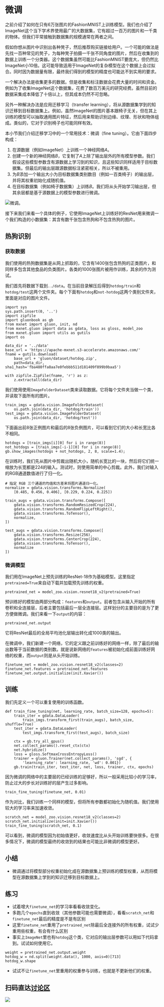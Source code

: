 # 微调

之前介绍了如何在只有6万张图片的FashionMNIST上训练模型。我们也介绍了ImageNet这个当下学术界使用最广的大数据集，它有超过一百万的图片和一千类的物体。但我们平常接触到数据集的规模通常在两者之间。

假如你想从图片中识别出各种凳子，然后推荐购买链接给用户。一个可能的做法是先找一百种常见的凳子，为每种凳子拍摄一千张不同角度的图片，然后在收集到的数据上训练一个分类器。这个数据集虽然可能比FashionMNIST要庞大，但仍然比ImageNet小10倍。这可能导致适用于ImageNet的复杂模型在这个数据上会过拟合。同时因为数据量有限，最终我们得到的模型的精度也可能达不到实用的要求。

一个解决办法是收集更多的数据。但是收集和标注数据会花费大量的时间和资金。例如为了收集ImageNet这个数据集，花费了数百万美元的研究经费。虽然目前的数据采集成本降低了十倍以上，但其成本仍然不可忽略。

另外一种解决办法是应用迁移学习（transfer learning），将从源数据集学到的知识迁移到目标数据集上。例如，虽然ImageNet的图片基本跟椅子无关，但在其上训练的模型可以抽取通用图片特征，然后用来帮助识别边缘、纹理、形状和物体组成。类似的，它对于识别椅子也可能同样有效。

本小节我们介绍迁移学习中的一个常用技术：微调（fine tuning）。它由下面四步构成：

1. 在源数据（例如ImageNet）上训练一个神经网络$A$。
2. 创建一个新的神经网络$B$，它复制了$A$上除了输出层外的所有模型参数。我们假设这些模型参数含有源数据上学习到的知识，且这些知识同样适用于目标数据集。但最后的输出层跟源数据标注紧密相关，所以不被重用。
3. 为$B$添加一个输出大小为目标数据集类别数目（例如一百类椅子）的输出层，并将其权重初始化成随机值。
4. 在目标数据集（例如椅子数据集）上训练$B$。我们将从头开始学习输出层，但其余层都是基于源数据上的模型参数进行微调。

![微调。](../img/fine-tuning.svg)

接下来我们来看一个具体的例子，它使用ImageNet上训练好的ResNet用来微调一个我们构造的小数据集：其含有数千张包含热狗和不包含热狗的图片。

## 热狗识别

### 获取数据

我们使用的热狗数据集是从网上抓取的，它含有$1400$张包含热狗的正类图片，和同样多包含其他食品的负类图片。各类的$1000$张图片被用作训练，其余的作为测试。

我们首先将数据下载到`../data`。在当前目录解压后得到`hotdog/train`和`hotdog/test`这两个文件夹。每个下面有`hotdog`和`not-hotdog`这两个类别文件夹，里面是对应的图片文件。

```{.python .input  n=4}
import sys
sys.path.insert(0, '..')
import zipfile
import gluonbook as gb
from mxnet import gluon, init, nd
from mxnet.gluon import data as gdata, loss as gloss, model_zoo
from mxnet.gluon import utils as gutils
import os

data_dir = '../data'
base_url = 'https://apache-mxnet.s3-accelerate.amazonaws.com/'
fname = gutils.download(
    base_url + 'gluon/dataset/hotdog.zip',
    path=data_dir, sha1_hash='fba480ffa8aa7e0febbb511d181409f899b9baa5')

with zipfile.ZipFile(fname, 'r') as z:
    z.extractall(data_dir)
```

我们使用使用`ImageFolderDataset`类来读取数据。它将每个文件夹当做一个类，并读取下面所有的图片。

```{.python .input  n=6}
train_imgs = gdata.vision.ImageFolderDataset(
    os.path.join(data_dir, 'hotdog/train'))
test_imgs = gdata.vision.ImageFolderDataset(
    os.path.join(data_dir, 'hotdog/test'))
```

下面画出前8张正例图片和最后的8张负例图片，可以看到它们的大小和长宽比各不相同。

```{.python .input}
hotdogs = [train_imgs[i][0] for i in range(8)]
not_hotdogs = [train_imgs[-i-1][0] for i in range(8)]
gb.show_images(hotdogs + not_hotdogs, 2, 8, scale=1.4);
```

在训练时，我们先从图片中剪裁出随机大小，随机长宽比的一块，然后将它们统一缩放为长宽都是224的输入。测试时，则使用简单的中心剪裁。此外，我们对输入的RGB通道数值进行了归一化。

```{.python .input  n=3}
# 指定 RGB 三个通道的均值和方差来将图片通道归一化。
normalize = gdata.vision.transforms.Normalize(
    [0.485, 0.456, 0.406], [0.229, 0.224, 0.225])

train_augs = gdata.vision.transforms.Compose([
    gdata.vision.transforms.RandomResizedCrop(224),
    gdata.vision.transforms.RandomFlipLeftRight(),
    gdata.vision.transforms.ToTensor(),
    normalize,
])

test_augs = gdata.vision.transforms.Compose([
    gdata.vision.transforms.Resize(256),
    gdata.vision.transforms.CenterCrop(224),
    gdata.vision.transforms.ToTensor(),
    normalize
])
```

### 微调模型

我们用在ImageNet上预先训练的ResNet-18作为基础模型。这里指定`pretrained=True`来自动下载并加载预先训练的权重。

```{.python .input  n=6}
pretrained_net = model_zoo.vision.resnet18_v2(pretrained=True)
```

预训练好的模型由两部分构成：`features`和`output`。前者包含从输入开始的所有卷积和全连接层，后者主要包括最后一层全连接层。这样划分的主要目的是为了更方便做微调。我们来看一下`output`的内容：

```{.python .input  n=7}
pretrained_net.output
```

它将ResNet最后的全局平均池化层输出转化成1000类的输出。

在微调中，我们新建一个网络，它的定义跟之前训练好的网络一样，除了最后的输出数等于当前数据的类别数。就是说新网络的`features`被初始化成前面训练好网络的权重，而`output`则是从头开始训练。

```{.python .input  n=9}
finetune_net = model_zoo.vision.resnet18_v2(classes=2)
finetune_net.features = pretrained_net.features
finetune_net.output.initialize(init.Xavier())
```

## 训练

我们先定义一个可以重复使用的训练函数。

```{.python .input  n=12}
def train_fine_tuning(net, learning_rate, batch_size=128, epochs=5):
    train_iter = gdata.DataLoader(
        train_imgs.transform_first(train_augs), batch_size, shuffle=True)
    test_iter = gdata.DataLoader(
        test_imgs.transform_first(test_augs), batch_size)

    ctx = gb.try_all_gpus()
    net.collect_params().reset_ctx(ctx)
    net.hybridize()
    loss = gloss.SoftmaxCrossEntropyLoss()
    trainer = gluon.Trainer(net.collect_params(), 'sgd', {
        'learning_rate': learning_rate, 'wd': 0.001})
    gb.train(train_iter, test_iter, net, loss, trainer, ctx, epochs)
```

因为微调的网络中的主要层的已经训练的足够好，所以一般采用比较小的学习率，防止过大的步长对训练好的层产生过多影响。

```{.python .input  n=13}
train_fine_tuning(finetune_net, 0.01)
```

作为对比，我们训练一个同样的模型，但将所有参数都初始化为随机值。我们使用较大的学习率来加速收敛。

```{.python .input  n=14}
scratch_net = model_zoo.vision.resnet18_v2(classes=2)
scratch_net.initialize(init=init.Xavier())
train_fine_tuning(scratch_net, 0.1)
```

可以看到，微调的模型因为初始值更好，收敛速度比从头开始训练要快很多。在很多情况下，微调的模型最终的收敛到的结果也可能比非微调的模型更好。

## 小结

* 微调通过将模型部分权重初始化成在源数据集上预训练的模型权重，从而将模型在源数据集上学到的知识迁移到目标数据上。

## 练习

- 试着增大`finetune_net`的学习率看看收敛变化。
- 多跑几个`epochs`直到收敛（其他参数可能也需要微调），看看`scratch_net`和`finetune_net`最后的精度是不是有区别
- 这里`finetune_net`重用了`pretrained_net`除最后全连接外的所有权重，试试少重用些权重，有会有什么区别
- 事实上`ImageNet`里也有`hotdog`这个类，它对应的输出层参数可以用如下代码拿到。试试如何使用它。

```{.python .input  n=16}
weight = pretrained_net.output.weight
hotdog_w = nd.split(weight.data(), 1000, axis=0)[713]
hotdog_w.shape
```

- 试试不让`finetune_net`里重用的权重参与训练，也就是不更新他们的权重。

## 扫码直达[讨论区](https://discuss.gluon.ai/t/topic/2272)

![](../img/qr_fine-tuning.svg)
